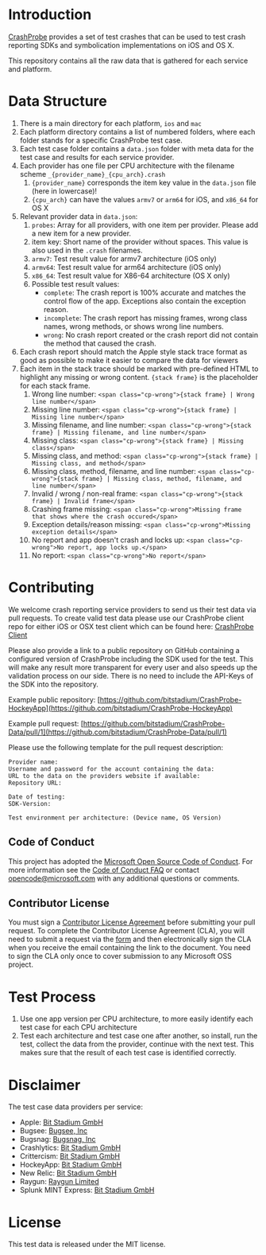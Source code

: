 # Introduction

[CrashProbe](http://crashprobe.com/) provides a set of test crashes that can be used to test crash reporting SDKs and symbolication implementations on iOS and OS X.

This repository contains all the raw data that is gathered for each service and platform.

# Data Structure

1. There is a main directory for each platform, `ios` and `mac`
2. Each platform directory contains a list of numbered folders, where each folder stands for a specific CrashProbe test case.
3. Each test case folder contains a `data.json` folder with meta data for the test case and results for each service provider.
4. Each provider has one file per CPU architecture with the filename scheme `_{provider_name}_{cpu_arch}.crash`
	1. `{provider_name}` corresponds the item key value in the `data.json` file (here in lowercase)!
	2. `{cpu_arch}` can have the values `armv7` or `arm64` for iOS, and `x86_64` for OS X
5. Relevant provider data in `data.json`:
	1. `probes`: Array for all providers, with one item per provider. Please add a new item for a new provider.
	2. item key: Short name of the provider without spaces. This value is also used in the `.crash` filenames.
	3. `armv7`: Test result value for armv7 architecture (iOS only)
	4. `armv64`: Test result value for arm64 architecture (iOS only)
	5. `x86_64`: Test result value for X86-64 architecture (OS X only)
	6. Possible test result values:
		- `complete`: The crash report is 100% accurate and matches the control flow of the app. Exceptions also contain the exception reason.
		- `incomplete`: The crash report has missing frames, wrong class names, wrong methods, or shows wrong line numbers.
		- `wrong`: No crash report created or the crash report did not contain the method that caused the crash.
6. Each crash report should match the Apple style stack trace format as good as possible to make it easier to compare the data for viewers
7. Each item in the stack trace should be marked with pre-defined HTML to highlight any missing or wrong content. `{stack frame}` is the placeholder for each stack frame.
	1. Wrong line number: `<span class="cp-wrong">{stack frame} | Wrong line number</span>`
	2. Missing line number: `<span class="cp-wrong">{stack frame} | Missing line number</span>`
	3. Missing filename, and line number: `<span class="cp-wrong">{stack frame} | Missing filename, and line number</span>`
	4. Missing class: `<span class="cp-wrong">{stack frame} | Missing class</span>`
	5. Missing class, and method: `<span class="cp-wrong">{stack frame} | Missing class, and method</span>`
	6. Missing class, method, filename, and line number: `<span class="cp-wrong">{stack frame} | Missing class, method, filename, and line number</span>`
	7. Invalid / wrong / non-real frame: `<span class="cp-wrong">{stack frame} | Invalid frame</span>`
	8. Crashing frame missing: `<span class="cp-wrong">Missing frame that shows where the crash occured</span>`
	9. Exception details/reason missing: `<span class="cp-wrong">Missing exception details</span>`
	10. No report and app doesn't crash and locks up: `<span class="cp-wrong">No report, app locks up.</span>`
	11. No report: `<span class="cp-wrong">No report</span>`

# Contributing

We welcome crash reporting service providers to send us their test data via pull requests. To create valid test data please use our CrashProbe client repo for either iOS or OSX test client which can be found here: [CrashProbe Client](https://github.com/bitstadium/CrashProbe)

Please also provide a link to a public repository on GitHub containing a configured version of CrashProbe including the SDK used for the test. This will make any result more transparent for every user and also speeds up the validation process on our side. There is no need to include the API-Keys of the SDK into the repository.

Example public repository: [https://github.com/bitstadium/CrashProbe-HockeyApp](https://github.com/bitstadium/CrashProbe-HockeyApp)

Example pull request: [https://github.com/bitstadium/CrashProbe-Data/pull/1](https://github.com/bitstadium/CrashProbe-Data/pull/1)

Please use the following template for the pull request description:

```
Provider name:
Username and password for the account containing the data:
URL to the data on the providers website if available:
Repository URL:

Date of testing:
SDK-Version:

Test environment per architecture: (Device name, OS Version)
```

## Code of Conduct

This project has adopted the [Microsoft Open Source Code of Conduct](https://opensource.microsoft.com/codeofconduct/). For more information see the [Code of Conduct FAQ](https://opensource.microsoft.com/codeofconduct/faq/) or contact [opencode@microsoft.com](mailto:opencode@microsoft.com) with any additional questions or comments.

## Contributor License

You must sign a [Contributor License Agreement](https://cla.microsoft.com/) before submitting your pull request. To complete the Contributor License Agreement (CLA), you will need to submit a request via the [form](https://cla.microsoft.com/) and then electronically sign the CLA when you receive the email containing the link to the document. You need to sign the CLA only once to cover submission to any Microsoft OSS project. 

# Test Process

1. Use one app version per CPU architecture, to more easily identify each test case for each CPU architecture
2. Test each architecture and test case one after another, so install, run the test, collect the data from the provider, continue with the next test. This makes sure that the result of each test case is identified correctly.


# Disclaimer

The test case data providers per service:

- Apple: [Bit Stadium GmbH](http://hockeyapp.net/)
- Bugsee: [Bugsee, Inc](https://www.bugsee.com)
- Bugsnag: [Bugsnag, Inc](https://bugsnag.com)
- Crashlytics: [Bit Stadium GmbH](http://hockeyapp.net/)
- Crittercism: [Bit Stadium GmbH](http://hockeyapp.net/)
- HockeyApp: [Bit Stadium GmbH](http://hockeyapp.net/)
- New Relic: [Bit Stadium GmbH](http://hockeyapp.net/)
- Raygun: [Raygun Limited](https://raygun.com)
- Splunk MINT Express: [Bit Stadium GmbH](http://hockeyapp.net/)

# License

This test data is released under the MIT license.
